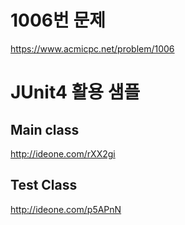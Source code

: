 # 1006번 문제

https://www.acmicpc.net/problem/1006


# JUnit4 활용 샘플

## Main class

http://ideone.com/rXX2gi

## Test Class

http://ideone.com/p5APnN